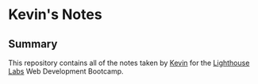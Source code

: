 # Kevin's Notes

## Summary

This repository contains all of the notes taken by [Kevin](https://github.com/kvn-km) for the [Lighthouse Labs](https://www.lighthouselabs.ca/) Web Development Bootcamp.

